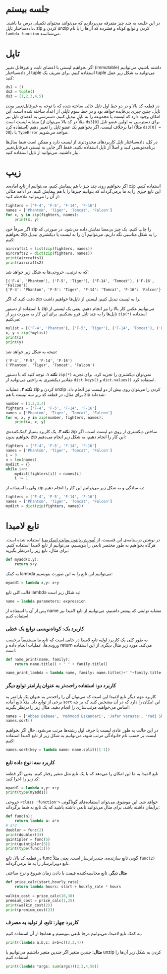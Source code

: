 # جلسه بیستم

در این جلسه به چند چیز متفرقه می‌پردازیم که می‌توانند محتوای تکمیلی درس ما باشند. داده‌ساختار تاپل، zip کردن و unzip کردن و توابع کوتاه و فشرده که آن‌ها را با نام `lambda function` می‌شناسند.
# تاپل
اگر بخواهیم لیستی با اعضای ثابت و غیرقابل تغییر (immutable) داشته باشیم، می‌توانیم از داده‌ساختار tuple استفاده کنیم. برای تعریف یک tuple می‌توانید به شکل زیر عمل کنید:
```python
ds1 = ()
ds2 = tuple()
ds3 = (1,2,3,4,5)
```
در قطعه کد بالا و در دو خط اول تاپل خالی ساخته شده که با توجه به غیرقابل‌تغییر بودن تاپل، چنین چیزی بی‌فایده خواهد بود و در خط سوم تاپلی از اعداد ساخته شده است. این امکان وجود دارد که لیست یا مجموعه را به تاپل تبدیل کنیم. دسترسی به اعضای تاپل نیز مشابه لیست است (مثلاً در کد بالا می‌توان از `ds3[0]` برای دسترسی به اولین عضو تاپل استفاده کرد) اما برخلاف لیست، اگر بخواهیم یک عضو تاپل را تغییر دهیم (مثلاً `ds3[0] = 20`)، با `TypeError` مواجه می‌شویم.

در کل، داده‌ساختار تاپل کاربردهای محدودتری از لیست دارد و ممکن است شما سال‌ها برنامه‌نویسی کنید و اصلاً از تاپل استفاده نکنید. فقط اگر جایی به لیستی غیرقابل‌تغییر نیاز داشتید، می‌توانید از تاپل استفاده کنید.

# زیپ
اگر بخواهیم روی چند چیز با هم پیمایش کنیم، می‌توانیم از تابع آماده‌ی `zip` استفاده کنیم. این تابع چیزی را به ما برمی‌گرداند که بتوانیم چیزها را با هم پیمایش کنیم. در ادامه مثالی از آن را می‌توانید ملاحظه کنید:
```python
fighters = ['F-4', 'F-5', 'F-14', 'F-16']
names = ['Phantom', 'Tiger', 'Tomcat', 'Falcon']
for x, y in zip(fighters, names):
    print(x, y)
```
اگر صرفاً خود zip را چاپ کنیم، یک چیز بی‌معنا نمایش داده می‌شود. در صورتی که بخواهیم zip را به شکل مناسبی نگه داریم، می‌توانیم آن را به لیست یا دیکشنری تبدیل کنیم:
```python
aircrafts1 = list(zip(fighters, names))
aircrafts2 = dict(zip(fighters, names))
print(aircrafts1)
print(aircrafts2)
```
که به ترتیب، خروجی‌‌ها به شکل زیر خواهد شد:
```
[('F-4', 'Phantom'), ('F-5', 'Tiger'), ('F-14', 'Tomcat'), ('F-16', 'Falcon')]
{'F-4': 'Phantom', 'F-5': 'Tiger', 'F-14': 'Tomcat', 'F-16': 'Falcon'}
```
دفت کنید که اگر zip را به لیست تبدیل کنیم، لیستی از تاپل‌ها خواهیم داشت.

با استفاده از دستور zip می‌توانیم عکس کار بالا را نیز انجام دهیم. یعنی یک لیستی از تاپل‌ها را به چند تاپل فرو بشکنیم. برای این کار به صورت زیر از `zip(*)` استفاده می‌کنیم:
```python
mylist = [('F-4', 'Phantom'), ('F-5', 'Tiger'), ('F-14', 'Tomcat'), ('F-16', 'Falcon')]
x, y = zip(*mylist)
print(x)
print(y)
```
نتیجه به شکل زیر خواهد شد:
```
('F-4', 'F-5', 'F-14', 'F-16')
('Phantom', 'Tiger', 'Tomcat', 'Falcon')
```
**نکته ۱.** توجه کنید که با دستور `zip(*)` نمی‌توان دیکشنری را تجزیه کرد. برای تجزیه مقادیر دیکشنری به راحتی می‌توانید از `dict.keys()` و `dict.values()` استفاده کرد.

**نکته ۲.** عملیات zip کردن و unzip کردن را می‌توان روی بیش از دو لیست نیز انجام داد. برای مثال، در قطعه کد زیر سه لیست با هم zip شده‌اند:
```python
number = [1,2,3,4]
fighters = ['F-4', 'F-5', 'F-14', 'F-16']
names = ['Phantom', 'Tiger', 'Tomcat', 'Falcon']
for w, x, y in zip(number, fighters, names):
    print(w, x, y)
```

**نکته ۳.** یک کاربرد بسیار کمک‌کننده‌ی zip ساختن دیکشنری از روی دو لیست است. اگر بخواهیم بدون zip این کار را انجام دهیم، به شکل زیر انجام می‌دهیم:
```python
fighters = ['F-4', 'F-5', 'F-14', 'F-16']
names = ['Phantom', 'Tiger', 'Tomcat', 'Falcon']
i = 0
n = len(names)
mydict = {}
while i<n:
    mydict[fighters[i]] = names[i]
    i += 1
```
ولی با استفاده از zip به سادگی و به شکل زیر می‌توانیم این کار را انجام دهیم:
```python
fighters = ['F-4', 'F-5', 'F-14', 'F-16']
names = ['Phantom', 'Tiger', 'Tomcat', 'Falcon']
mydict = dict(zip(fighters, names))
```
# تابع لامبدا
در نوشتن درسنامه‌ی این قسمت، از [آموزش پایتون سایت اسکریمبا](https://scrimba.com/learn-python-c03) استفاده شده است.
هرگاه بخواهیم به طور مختصر تابعی را بنویسیم، می‌توانیم از تابع لامبدا استفاده کنیم. برای مثال، تابع زیر را درنظر بگیرید:
```python
def myadd(x,y):
    return x+y
```
به کمک lambda می‌توانیم این تابع را به این صورت بنویسیم:
```python
myadd1 = lambda x,y: x+y
```
قالب کلی تابع lambda به شکل زیر است:
```python
name = lambda parameters: expression
```
پس از آن با استفاده از name مشابه توابعی که پیشتر داشتیم، می‌توانیم از تابع لامبدا نیز استفاده کنیم. 
### کاربرد یک: کوتاه‌نویسی توابع یک خطی
به طور کلی یک کاربرد اولیه تابع لامبدا در جایی است که تابع ما مستقیماً برحسب ورودی‌ها، عملیات انجام داده و return می‌کند. مورد زیر مثال دیگری از این استفاده است:
```python
def name_print(name, family):
    return name.title() + " " + family.title()

name_print_lambda = lambda name, family: name.title()+" "+family.title()
```
### کاربرد دو: استفاده راحت‌تر به عنوان پارامتر توابع دیگر
کاربرد مهم دیگر تابع لامبدا این است که می‌توان آن را راحت‌تر به عنوان یک پارامتر به برخی از توابع داد. مثلاً تابع آماده `sort` این امکان را دارد که در آن مشخص کنید که بر چه اساس می‌خواهید مرتب‌سازی را انجام دهید. مثال زیر را درنظر بگیرید:
```python
names = ['Abbas Babaee', 'Mahmood Eskandari', 'Jafar Varaste', 'Yadi Sharifi', 'Manoochehr Mohagheghi']
names.sort()
```
در این حالت به طور عادی لیست با حرف اول رشته‌ها مرتب می‌شود. حال اگر بخواهیم لیست بر حسب نام خانوادگی مرتب شود، می‌توانیم به شکل زیر از تابع لامبدا استفاده کنیم:
```python
names.sort(key = lambda name: name.split()[-1])
```
### کاربرد سه: نوع داده تابع
تابع لامبدا به ما این امکان را می‌دهد که با یک تابع مثل متغیر رفتار کنیم. یعنی اگر قطعه کد زیر را اجرا کنید:
```python
myadd1 = lambda x,y: x+y
print(type(myadd1))
```
خروجی `<class 'function'>` خواهد شد. این موضوع، می‌تواند استفاده‌های گوناگونی برایمان داشته باشد، برای مثال می‌توانید تابعی داشته باشید که یک تابع به شما برگرداند:
```python
def func(n):
    return lambda a: a*n
# a*2
doubler = func(2)
print(doubler(3))
quintipler = func(5)
print(quintipler(3))
print(type(func(3)))
```
در قطعه کد بالا، تابع func گویی تابع سازنده‌ی چندبرابرساز است. یعنی مثلاً `func(2)` تابع دوبرابرساز را به ما برمی‌گرداند.

**مثال دیگر.** تابع محاسبه‌کننده قیمت با دادن زمان شروع و نرخ ساعتی
```python
def price_calc(start,hourly_rate):
    return lambda hours: start + hourly_rate * hours
    
walkin_cost = price_calc(10,30)
premium_cost = price_calc(1,25)
print(walkin_cost(2))
print(premium_cost(2))
```
### کاربرد چهار: تابع، از تولید به مصرف
به کمک تابع لامبدا، می‌توانیم درجا تابعی بنویسیم و همانجا از آن استفاده کنیم.
```python
print((lambda a,b,c: a+b+c)(2,3,4))
```
**مثال:** چندین متغیر
اگر چندین متغیر داشتیم می‌توانیم با unzip کردن به شکل زیر آن‌ها را استفاده کنیم:
```python
print((lambda *args: sum(args))(2,3,4,50))
```
